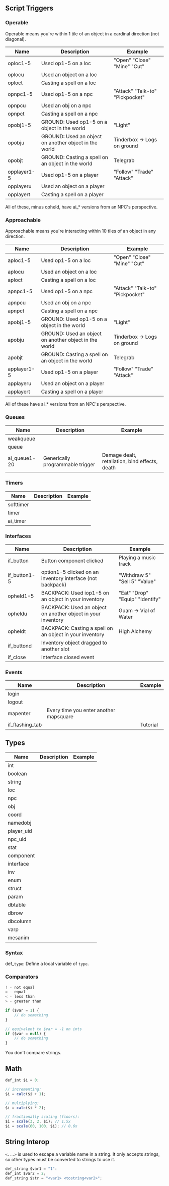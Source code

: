 ## Script Triggers

### Operable

Operable means you're within 1 tile of an object in a cardinal direction (not diagonal).

| Name | Description | Example |
| - | - | - |
| oploc1-5 | Used op1-5 on a loc | "Open" "Close" "Mine" "Cut" |
| oplocu | Used an object on a loc | |
| oploct | Casting a spell on a loc | |
| opnpc1-5 | Used op1-5 on a npc | "Attack" "Talk-to" "Pickpocket" |
| opnpcu | Used an obj on a npc | |
| opnpct | Casting a spell on a npc | |
| opobj1-5 | GROUND: Used op1-5 on a object in the world | "Light" |
| opobju | GROUND: Used an object on another object in the world | Tinderbox -> Logs on ground |
| opobjt | GROUND: Casting a spell on an object in the world | Telegrab |
| opplayer1-5 | Used op1-5 on a player | "Follow" "Trade" "Attack" |
| opplayeru | Used an object on a player | |
| opplayert | Casting a spell on a player | |

All of these, minus opheld, have ai_* versions from an NPC's perspective.

### Approachable

Approachable means you're interacting within 10 tiles of an object in any direction.

| Name | Description | Example |
| - | - | - |
| aploc1-5 | Used op1-5 on a loc | "Open" "Close" "Mine" "Cut" |
| aplocu | Used an object on a loc | |
| aploct | Casting a spell on a loc | |
| apnpc1-5 | Used op1-5 on a npc | "Attack" "Talk-to" "Pickpocket" |
| apnpcu | Used an obj on a npc | |
| apnpct | Casting a spell on a npc | |
| apobj1-5 | GROUND: Used op1-5 on a object in the world | "Light" |
| apobju | GROUND: Used an object on another object in the world | Tinderbox -> Logs on ground |
| apobjt | GROUND: Casting a spell on an object in the world | Telegrab |
| applayer1-5 | Used op1-5 on a player | "Follow" "Trade" "Attack" |
| applayeru | Used an object on a player | |
| applayert | Casting a spell on a player | |

All of these have ai_* versions from an NPC's perspective.

### Queues

| Name | Description | Example |
| - | - | - |
| weakqueue | | |
| queue | | |
| ai_queue1-20 | Generically programmable trigger | Damage dealt, retaliation, bind effects, death |

### Timers

| Name | Description | Example |
| - | - | - |
| softtimer | | |
| timer | | |
| ai_timer | | |

### Interfaces

| Name | Description | Example |
| - | - | - |
| if_button | Button component clicked | Playing a music track |
| if_button1-5 | option1-5 clicked on an inventory interface (not backpack) | "Withdraw 5" "Sell 5" "Value" |
| opheld1-5 | BACKPACK: Used iop1-5 on an object in your inventory | "Eat" "Drop" "Equip" "Identify" |
| opheldu | BACKPACK: Used an object on another object in your inventory | Guam -> Vial of Water |
| opheldt | BACKPACK: Casting a spell on an object in your inventory | High Alchemy |
| if_buttond | Inventory object dragged to another slot | |
| if_close | Interface closed event | |

### Events

| Name | Description | Example |
| - | - | - |
| login | | |
| logout | | |
| mapenter | Every time you enter another mapsquare | |
| if_flashing_tab | | Tutorial |

## Types

| Name | Description | Example |
| - | - | - |
| int | | |
| boolean | | |
| string | | |
| loc | | |
| npc | | |
| obj | | |
| coord | | |
| namedobj | | |
| player_uid | | |
| npc_uid | | |
| stat | | |
| component | | |
| interface | | |
| inv | | |
| enum | | |
| struct | | |
| param | | |
| dbtable | | |
| dbrow | | |
| dbcolumn | | |
| varp | | |
| mesanim | | |

### Syntax

def_`type`: Define a local variable of `type`.

### Comparators

```js
! - not equal
= - equal
< - less than
> - greater than

if ($var = 1) {
    // do something
}

// equivalent to $var = -1 on ints
if ($var = null) {
    // do something
}
```

You don't compare strings.

## Math

```js
def_int $i = 0;

// incrementing:
$i = calc($i + 1);

// multiplying:
$i = calc($i * 2);

// fractionally scaling (floors):
$i = scale(3, 2, $i); // 1.5x
$i = scale(60, 100, $i); // 0.6x
```

## String Interop

`<...>` is used to escape a variable name in a string. It only accepts strings, so other types must be converted to strings to use it.

```js
def_string $var1 = "1":
def_int $var2 = 2;
def_string $str = "<var1> <tostring<var2>";
```
